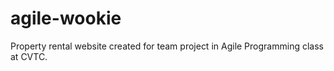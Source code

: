 # agile-wookie
Property rental website created for team project in Agile Programming class at CVTC.
